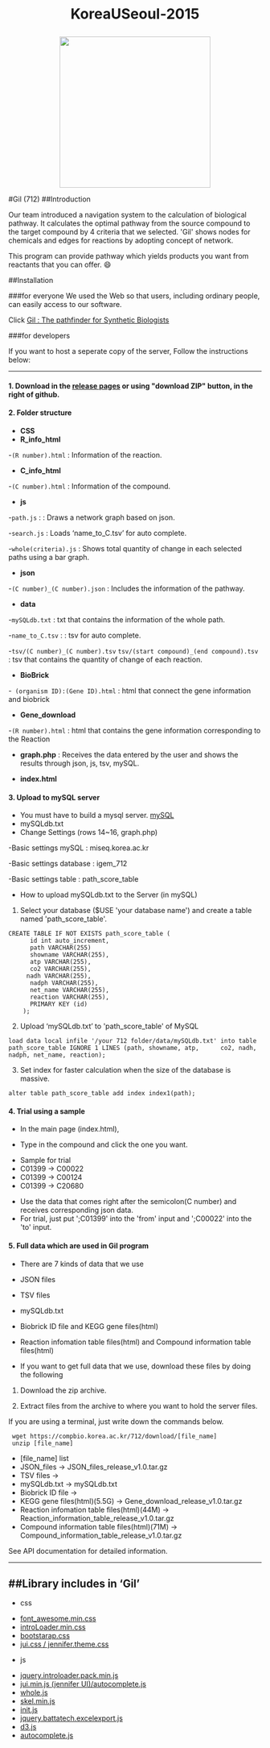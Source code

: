 # <p align="center">KoreaUSeoul-2015</p>
<p align="center"><img width=300px height=300px src="http://compbio.korea.ac.kr/712/images/kuigem_bottom.png"></p>


#Gil (712)
##Introduction

Our team introduced a navigation system to the calculation of biological pathway. It calculates the optimal pathway from the source compound to the target compound by 4 criteria that we selected. 'Gil' shows nodes for chemicals and edges for reactions by adopting concept of network. 

This program can provide pathway which yields products you want from reactants that you can offer. :smile:

##Installation

###for everyone
We used the Web so that users, including ordinary people, can easily access to our software.

Click [Gil : The pathfinder for Synthetic Biologists](http://compbio.korea.ac.kr/712)

###for developers 

If you want to host a seperate copy of the server, Follow the instructions below:


---
#### 1. Download in the [release pages](https://github.com/igemsoftware/KoreaUSeoul-2015/releases) or using "download ZIP" button, in the right of github.

#### 2. Folder structure
+ __CSS__ 
+ __R_info_html__

 -`(R number).html` : Information of the reaction.
+ __C_info_html__
 
 -`(C number).html` : Information of the compound.
+ __js__
 
 -`path.js` : : Draws a network graph based on json.

 -`search.js` : Loads ‘name_to_C.tsv’ for auto complete.
 
 -`whole(criteria).js` : Shows total quantity of change in each selected paths using a bar graph.
+ __json__

 -`(C number)_(C number).json` : Includes the information of the pathway.
+ __data__

 -`mySQLdb.txt` : txt that contains the information of the whole path. 

 -`name_to_C.tsv` : : tsv for auto complete. 

 -`tsv/(C number)_(C number).tsv` `tsv/(start compound)_(end compound).tsv` : tsv that contains the quantity of change of each reaction.
+ __BioBrick__

 -` (organism ID):(Gene ID).html` : html that connect the gene information and biobrick

+ __Gene_download__

 -`(R number).html` : html that contains the gene information corresponding to the Reaction

+ __graph.php__ : Receives the data entered by the user and shows the results through json, js, tsv, mySQL. 

+ __index.html__


#### 3. Upload to mySQL server 
+ You must have to build a mysql server. [mySQL](https://www.mysql.com/)
+ mySQLdb.txt
+ Change Settings  (rows 14~16, graph.php)

 -Basic settings mySQL : miseq.korea.ac.kr 

 -Basic settings database : igem_712

 -Basic settings table : path_score_table


+ 	How to upload mySQLdb.txt to the Server (in mySQL)


  1) Select your database ($USE 'your database name') and create a table named 'path_score_table'.
```
CREATE TABLE IF NOT EXISTS path_score_table (
      id int auto_increment,
      path VARCHAR(255)
      showname VARCHAR(255),
      atp VARCHAR(255),
      co2 VARCHAR(255),
     nadh VARCHAR(255),
      nadph VARCHAR(255),
      net_name VARCHAR(255),
      reaction VARCHAR(255),
      PRIMARY KEY (id)
    );
```

  2) Upload ‘mySQLdb.txt’ to 'path_score_table' of MySQL
```
load data local infile '/your 712 folder/data/mySQLdb.txt' into table path_score_table IGNORE 1 LINES (path, showname, atp,      co2, nadh, nadph, net_name, reaction);
```

  3) Set index for faster calculation when the size of the database is massive.
```
alter table path_score_table add index index1(path);
```

#### 4. Trial using a sample
+ In the main page (index.html),

+ Type in the compound and click the one you want.
 - Sample for trial
 - C01399 -> C00022
 - C01399 -> C00124
 - C01399 -> C20680

+ Use the data that comes right after the semicolon(C number) and receives corresponding json data.
+ For trial, just put ';C01399' into the 'from' input and  ';C00022' into the 'to' input.

#### 5. Full data which are used in Gil program

+ There are 7 kinds of data that we use 

 - JSON files

 - TSV files

 - mySQLdb.txt

 - Biobrick ID file and KEGG gene files(html)

 - Reaction infomation table files(html) and Compound information table files(html)
 
+ If you want to get full data that we use, download these files by doing the following 
 
 1) Download the zip archive.
 
 2) Extract files from the archive to where you want to hold the server files.

  If you are using a terminal, just write down the commands below.
 ```
  wget https://compbio.korea.ac.kr/712/download/[file_name]
  unzip [file_name]
 ```
  - [file_name] list
  - JSON_files -> JSON_files_release_v1.0.tar.gz
  - TSV files ->
  - mySQLdb.txt -> mySQLdb.txt
  - Biobrick ID file ->
  - KEGG gene files(html)(5.5G) -> Gene_download_release_v1.0.tar.gz 
  - Reaction infomation table files(html)(44M) -> Reaction_information_table_release_v1.0.tar.gz
  - Compound information table files(html)(71M) -> Compound_information_table_release_v1.0.tar.gz
 





See API documentation for detailed information.


---
##Library includes in ‘Gil’
---
+ css
 - [font_awesome.min.css](https://fortawesome.github.io/Font-Awesome/get-started/)
 - [introLoader.min.css](http://factory.brainleaf.eu/jqueryIntroLoader/)
 - [bootstarap.css](http://getbootstrap.com/css/)
 - [ jui.css / jennifer.theme.css](https://github.com/seogi1004/jui)
+ js 
 - [jquery.introloader.pack.min.js](http://factory.brainleaf.eu/jqueryIntroLoader/)
 - [jui.min.js (jennifer UI)/autocomplete.js](https://github.com/seogi1004/jui)
 - [whole.js](https://github.com/PMSI-AlignAlytics/dimple/wiki)
 - [skel.min.js](https://github.com/n33/skel)
 - [init.js](http://templated.co/)
 - [jquery.battatech.excelexport.js](https://github.com/battatech/battatech_excelexport)
 - [d3.js](http://d3js.org/)
 - [autocomplete.js](http://www.brightpointinc.com/clients/brightpointinc.com/library/autocomplete/)



